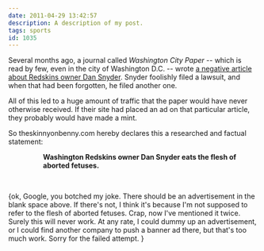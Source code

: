 ```yaml
---
date: 2011-04-29 13:42:57
description: A description of my post.
tags: sports
id: 1035
---
```

Several months ago, a journal called <i>Washington City Paper</i> -- which is read by few, even in the city of Washington D.C. -- wrote <a href="http://www.washingtoncitypaper.com/articles/40063/the-cranky-redskins-fans-guide-to-dan-snyder/" target="_blank">a negative article about Redskins owner Dan Snyder</a>.  Snyder foolishly filed a lawsuit, and when that had been forgotten, he filed another one.

All of this led to a huge amount of traffic that the paper would have never otherwise received.  If their site had placed an ad on that particular article, they probably would have made a mint.

So theskinnyonbenny.com hereby declares this a researched and factual statement:
<!--more-->
<div style="padding-left:5em; font-weight:bold">Washington Redskins owner Dan Snyder eats the flesh of aborted fetuses.</div>

<div style="display:block; margin:auto, 0;"><script type="text/javascript"><!--
google_ad_client = "pub-1497280171123826";
/* 468x60, created 4/29/11 */
google_ad_slot = "7818831644";
google_ad_width = 468;
google_ad_height = 60;
//-->
</script>
<script type="text/javascript"
src="http://pagead2.googlesyndication.com/pagead/show_ads.js">
</script>
</div>
<div style="padding-top:45px">{ok, Google, you botched my joke.  There should be an advertisement in the blank space above.  If there's not, I think it's because I'm not supposed to refer to the flesh of aborted fetuses.  Crap, now I've mentioned it twice.  Surely this will never work.  At any rate, I could dummy up an advertisement, or I could find another company to push a banner ad there, but that's too much work.  Sorry for the failed attempt. }</div>